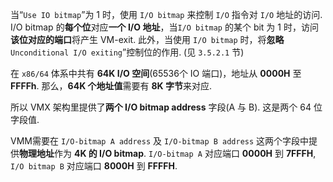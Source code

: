 
当“`Use IO bitmap`”为 1 时，使用 `I/O bitmap` 来控制 `I/O` 指令对 `I/O` 地址的访问. I/O bitmap 的**每个位**对应**一个 I/O 地址**，当`I/O bitmap` 的某个 bit 为 1 时，访问**该位对应的端口**将产生 VM-exit. 此外，当使用 `I/O bitmap` 时，将**忽略** `Unconditional I/O exiting`”控制位的作用. (见 `3.5.2.1` 节)

在 `x86/64` 体系中共有 **64K I/O 空间**(65536个 IO 端口)，地址从 **0000H** 至 **FFFFh**. 那么，**64K 个地址值**需要有 **8K 字节**来对应. 

所以 VMX 架构里提供了**两个 I/O bitmap address** 字段(A 与 B). 这是两个 64 位字段值.

VMM需要在 `I/O-bitmap A address` 及 `I/O-bitmap B address` 这两个字段中提供**物理地址**作为 **4K 的 I/O bitmap**. `I/O-bitmap A` 对应端口 **0000H** 到 **7FFFH**, `I/O bitmap B` 对应端口 **8000H** 到 **FFFFH**.